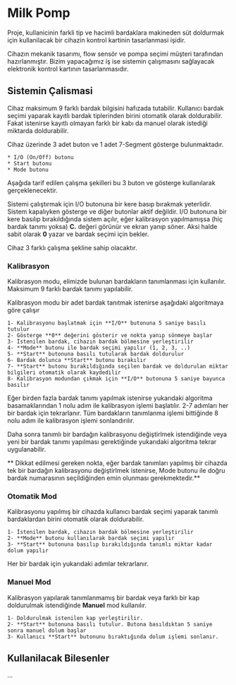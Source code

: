 # Milk Pomp
Proje, kullanicinin farkli tip ve hacimli bardaklara makineden süt doldurmak için kullanilacak bir cihazin kontrol kartinin tasarlanmasi işidir.

Cihazın mekanik tasarımı, flow sensör ve pompa seçimi müşteri tarafından hazırlanmıştır. Bizim yapacağımız iş ise sistemin çalışmasını sağlayacak elektronik kontrol kartının tasarlanmasıdır.

## Sistemin Çalismasi
Cihaz maksimum 9 farklı bardak bilgisini hafızada tutabilir. Kullanıcı bardak seçimi yaparak kayıtlı bardak tiplerinden birini otomatik olarak doldurabilir. Fakat istenirse kayıtlı olmayan farklı bir kabı da manuel olarak istediği miktarda doldurabilir.

Cihaz üzerinde 3 adet buton ve 1 adet 7-Segment gösterge bulunmaktadır.

	* I/O (On/Off) butonu
	* Start butonu
	* Mode butonu
	
Aşağıda tarif edilen çalışma şekilleri bu 3 buton ve gösterge kullanılarak gerçeklenecektir.

Sistemi çalıştırmak için I/O butonuna bir kere basıp bırakmak yeterlidir. Sistem kapalıyken gösterge ve diğer butonlar aktif değildir. I/O butonuna bir kere basılıp bırakıldığında sistem açılır, eğer kalibrasyon yapılmamışsa (hiç bardak tanımı yoksa) **C.** değeri görünür ve ekran yanıp söner. Aksi halde sabit olarak **0** yazar ve bardak seçimi için bekler.

Cihaz 3 farklı çalışma şekline sahip olacaktır.

### Kalibrasyon
Kalibrasyon modu, elimizde bulunan bardakların tanımlanması için kullanılır. Maksimum 9 farklı bardak tanımı yapılabilir.

Kalibrasyon modu bir adet bardak tanıtmak istenirse aşağıdaki algoritmaya göre çalışır

	1- Kalibrasyonu başlatmak için **I/O** butonuna 5 saniye basılı tutulur
	2- Gösterge **0** değerini gösterir ve nokta yanıp sönmeye başlar
	3- İstenilen bardak, cihazın bardak bölmesine yerleştirilir
	4- **Mode** butonu ile bardak seçimi yapılır (1, 2, 3, ..)
	5- **Start** butonuna basılı tutularak bardak doldurulur
	6- Bardak dolunca **Start** butonu bırakılır
	7- **Start** butonu bırakıldığında seçilen bardak ve doldurulan miktar bilgileri otomatik olarak kaydedilir
	8- Kalibrasyon modundan çıkmak için **I/O** butonuna 5 saniye bayunca basılır
	
Eğer birden fazla bardak tanımı yapılmak istenirse yukarıdaki algoritma basamaklarından 1 nolu adım ile kalibrasyon işlemi başlatılır. 2-7 adımları her bir bardak için tekrarlanır. Tüm bardakların tanımlanma işlemi bittiğinde 8 nolu adım ile kalibrasyon işlemi sonlandırılır.

Daha sonra tanımlı bir bardağın kalibrasyonu değiştirlmek istendiğinde veya yeni bir bardak tanımı yapılması gerektiğinde yukarıdaki algoritma tekrar uygulanabilir.

** Dikkat edilmesi gereken nokta, eğer bardak tanımları yapılmış bir cihazda tek bir bardağın kalibrasyonu değiştirlmek istenirse, Mode butonu ile doğru bardak numarasının seçildiğinden emin olunması gerekmektedir.**

### Otomatik Mod
Kalibrasyonu yapılmış bir cihazda kullanıcı bardak seçimi yaparak tanımlı bardaklardan birini otomatik olarak doldurabilir.

	1- İstenilen bardak, cihazın bardak bölmesine yerleştirilir
	2- **Mode** butonu kullanılarak bardak seçimi yapılır
	3- **Start** butonuna basılıp bırakıldığında tanımlı miktar kadar dolum yapılır
	
Her bir bardak için yukarıdaki adımlar tekrarlanır.

### Manuel Mod
Kalibrasyon yapılarak tanımlanmamış bir bardak veya farklı bir kap doldurulmak istendiğinde **Manuel** mod kullanılır.

	1- Doldurulmak istenilen kap yerleştirilir.
	2- **Start** butonuna basılı tutulur. Butona basıldıktan 5 saniye sonra manuel dolum başlar
	3- Kullanıcı **Start** butonunu bıraktığında dolum işlemi sonlanır.

## Kullanilacak Bilesenler
...